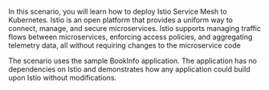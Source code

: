 In this scenario, you will learn how to deploy Istio Service Mesh to Kubernetes. Istio is an open platform that provides a uniform way to connect, manage, and secure microservices. Istio supports managing traffic flows between microservices, enforcing access policies, and aggregating telemetry data, all without requiring changes to the microservice code


The scenario uses the sample BookInfo application. The application has no dependencies on Istio and demonstrates how any application could build upon Istio without modifications.
